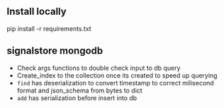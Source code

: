 ## Install locally

pip install -r requirements.txt

## signalstore mongodb
- Check args functions to double check input to db query
- Create_index to the collection once its created to speed up querying
- `find` has deserialization to convert timestamp to correct milisecond format and json_schema from bytes to dict
- `add` has serialization before insert into db